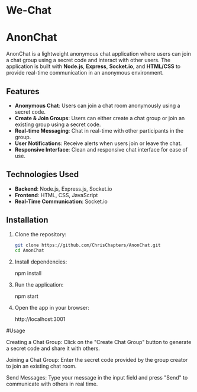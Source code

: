 # We-Chat

# AnonChat

AnonChat is a lightweight anonymous chat application where users can join a chat group using a secret code and interact with other users. The application is built with **Node.js**, **Express**, **Socket.io**, and **HTML/CSS** to provide real-time communication in an anonymous environment.

## Features

- **Anonymous Chat**: Users can join a chat room anonymously using a secret code.
- **Create & Join Groups**: Users can either create a chat group or join an existing group using a secret code.
- **Real-time Messaging**: Chat in real-time with other participants in the group.
- **User Notifications**: Receive alerts when users join or leave the chat.
- **Responsive Interface**: Clean and responsive chat interface for ease of use.

## Technologies Used

- **Backend**: Node.js, Express.js, Socket.io
- **Frontend**: HTML, CSS, JavaScript
- **Real-Time Communication**: Socket.io

## Installation

1. Clone the repository:
   ```bash
   git clone https://github.com/ChrisChapters/AnonChat.git
   cd AnonChat

2. Install dependencies:

    npm install

3. Run the application:

    npm start
   
5. Open the app in your browser:

    http://localhost:3001



#Usage

Creating a Chat Group: Click on the "Create Chat Group" button to generate a secret code and share it with others.

Joining a Chat Group: Enter the secret code provided by the group creator to join an existing chat room.

Send Messages: Type your message in the input field and press "Send" to communicate with others in real time.
